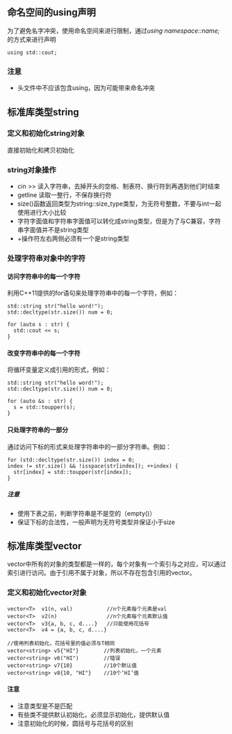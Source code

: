 ## 命名空间的using声明

为了避免名字冲突，使用命名空间来进行限制，通过*using namespace::name;* 的方式来进行声明

```
using std::cout;
```
### 注意
- 头文件中不应该包含using，因为可能带来命名冲突

## 标准库类型string

### 定义和初始化string对象

直接初始化和拷贝初始化

### string对象操作

- cin >> 读入字符串，去掉开头的空格、制表符、换行符到再遇到他们时结束
- getline 读取一整行，不保存换行符
- size()函数返回类型为string::size_type类型，为无符号整数，不要与int一起使用进行大小比较
- 字符字面值和字符串字面值可以转化成string类型，但是为了与C兼容，字符串字面值并不是string类型
- +操作符左右两侧必须有一个是string类型

### 处理字符串对象中的字符

#### 访问字符串中的每一个字符
利用C++11提供的for语句来处理字符串中的每一个字符，例如：

```
std::string str("hello word!");
std::decltype(str.size()) num = 0;

for (auto s : str) {
  std::cout << s;
}
```

#### 改变字符串中的每一个字符
将循环变量定义成引用的形式，例如：
```
std::string str("hello word!");
std::decltype(str.size()) num = 0;

for (auto &s : str) {
  s = std::toupper(s);
}
```

#### 只处理字符串的一部分
通过访问下标的形式来处理字符串中的一部分字符串。例如：

```
for (std::decltype(str.size()) index = 0;
index != str.size() && !isspace(str[index]); ++index) {
  str[index] = std::toupper(str[index]);
}

```

##### 注意
- 使用下表之前，判断字符串是不是空的（empty()）
- 保证下标的合法性，一般声明为无符号类型并保证小于size

## 标准库类型vector
vector中所有的对象的类型都是一样的，每个对象有一个索引与之对应，可以通过索引进行访问。由于引用不属于对象，所以不存在包含引用的vector。


### 定义和初始化vector对象
```
vector<T>  v1(n, val)           //n个元素每个元素是val
vector<T>  v2(n)                //n个元素每个元素默认值
vector<T>  v3{a, b, c, d....}   //只能使用花括号
vector<T>  v4 = {a, b, c, d....}

//使用列表初始化，花括号里的值必须与T相同
vector<string> v5{"HI"}        //列表初始化，一个元素
vector<string> v6("HI")        //错误
vector<string> v7{10}          //10个默认值
vector<string> v8{10, "HI"}    //10个‘HI’值

```

#### 注意
- 注意类型是不是匹配
- 有些类不提供默认初始化，必须显示初始化，提供默认值
- 注意初始化的时候，圆括号与花括号的区别
